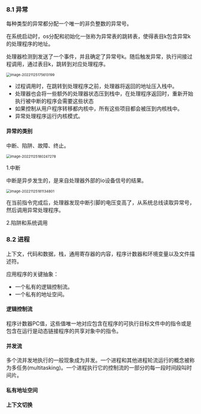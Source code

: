 ### 8.1 异常

每种类型的异常都分配一个唯一的非负整数的异常号。

在系统启动时，os分配和初始化一张称为异常表的跳转表，使得表目k包含异常k的处理程序的地址。

处理器检测到发送了一个事件，并且确定了异常号k。随后触发异常，执行间接过程调用，通过表目k，跳转到对应处理程序。

<img src="/Users/wangfusheng/Documents/notes/操作系统/csapp/.assets/image-20221125175613199.png" alt="image-20221125175613199" style="zoom:67%;" /> 

+ 过程调用时，在跳转到处理程序之前，处理器将返回的地址压入栈中。
+ 处理器也会将一些额外的处理器状态压到栈中，在处理程序返回时，重新开始执行被中断的程序会需要这些状态
+ 如果控制从用户程序转移都内核中，所有这些项目都会被压到内核栈中。
+ 异常处理程序运行内核模式。



#### 异常的类别

中断、陷阱、故障、终止。

<img src="/Users/wangfusheng/Documents/notes/操作系统/csapp/.assets/image-20221125180247278.png" alt="image-20221125180247278" style="zoom:67%;" /> 

1.中断

中断是异步发生的，是来自处理器外部的io设备信号的结果。

<img src="/Users/wangfusheng/Documents/notes/操作系统/csapp/.assets/image-20221125181134801.png" alt="image-20221125181134801" style="zoom:67%;" /> 

在当前指令完成后，处理器发现中断引脚的电压变高了，从系统总线读取异常号，然后调用异常处理程序。

2.陷阱和系统调用







### 8.2 进程

上下文，代码和数据，栈，通用寄存器的内容，程序计数器和环境变量以及文件描述符。

应用程序的关键抽象：

+ 一个私有的逻辑控制流。
+ 一个私有的地址空间。

#### 逻辑控制流

程序计数器PC值，这些值唯一地对应包含在程序的可执行目标文件中的指令或是包含在运行是动态链接程序的共享对象中的指令。

#### 并发流

多个流并发地执行的一般现象成为并发。一个进程和其他进程轮流运行的概念被称为多任务(multitasking)。一个进程执行它的控制流的一部分的每一段时间段叫时间片。

#### 私有地址空间



#### 上下文切换